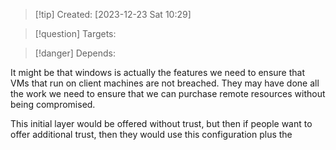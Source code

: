 
>[!tip] Created: [2023-12-23 Sat 10:29]

>[!question] Targets: 

>[!danger] Depends: 

It might be that windows is actually the features we need to ensure that VMs that run on client machines are not breached.  They may have done all the work we need to ensure that we can purchase remote resources without being compromised.

This initial layer would be offered without trust, but then if people want to offer additional trust, then they would use this configuration plus the
